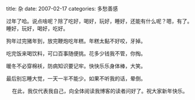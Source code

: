 title: 杂
date: 2007-02-17
categories: 多愁善感

过年了哈。说点啥呢？除了吃好，喝好，玩好，睡好，还能有什么呢？嗯，有了。睡好，玩好，喝好，吃好。

狗年过完猪年到，放完鞭炮吃年糕。年糕太黏不好咬，牙掉。

吃完饭来喝饮料，可口百事随便挑。花多少钱我不管，你掏。

暖冬不必穿棉袄，防病知识要记牢。快快乐乐身体棒，大笑。

最后别忘睡大觉，一天一半不能少。如果不听我的话，晕倒。

    在此，我仅代表我自己，向全体阅读我博客的读者问好了。祝大家新年快乐。
